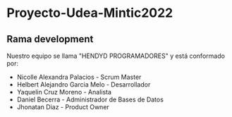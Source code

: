 # Proyecto-Udea-Mintic2022

## Rama development

Nuestro equipo se llama  "HENDYD PROGRAMADORES" 
y está conformado por:

- Nicolle Alexandra Palacios - Scrum Master
- Helbert Alejandro Garcia Melo - Desarrollador
- Yaquelin Cruz Moreno - Analista
- Daniel Becerra - Administrador de Bases de Datos
- Jhonatan Diaz - Product Owner